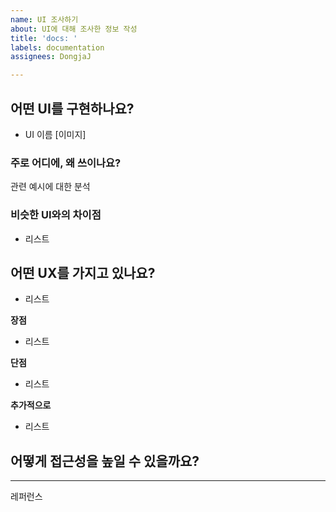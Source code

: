 ```yaml
---
name: UI 조사하기
about: UI에 대해 조사한 정보 작성
title: 'docs: '
labels: documentation
assignees: DongjaJ

---
```


## 어떤 UI를 구현하나요?
- UI 이름
[이미지]

### 주로 어디에, 왜 쓰이나요?
관련 예시에 대한 분석

### 비슷한 UI와의 차이점
- 리스트

## 어떤 UX를 가지고 있나요?
- 리스트

**장점**
- 리스트

**단점**
- 리스트

**추가적으로**
- 리스트

## 어떻게 접근성을 높일 수 있을까요?


---

레퍼런스
